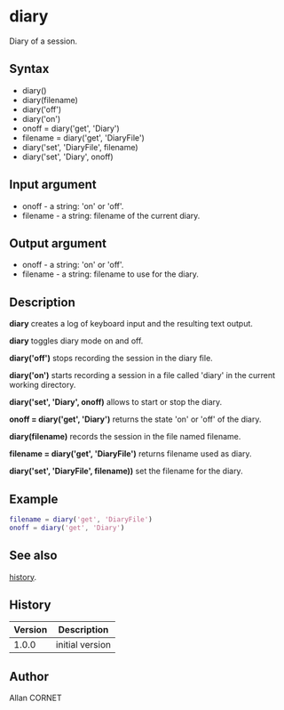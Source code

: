 # diary

Diary of a session.

## Syntax

- diary()
- diary(filename)
- diary('off')
- diary('on')
- onoff = diary('get', 'Diary')
- filename = diary('get', 'DiaryFile')
- diary('set', 'DiaryFile', filename)
- diary('set', 'Diary', onoff)

## Input argument

- onoff - a string: 'on' or 'off'.
- filename - a string: filename of the current diary.

## Output argument

- onoff - a string: 'on' or 'off'.
- filename - a string: filename to use for the diary.

## Description

  <p><b>diary</b> creates a log of keyboard input and the resulting text output.</p>
  <p><b>diary</b> toggles diary mode on and off.</p>
  <p><b>diary('off')</b> stops recording the session in the diary file.</p>
  <p><b>diary('on')</b> starts recording a session in a file called 'diary' in the current working directory.</p>
  <p><b>diary('set', 'Diary', onoff)</b> allows to start or stop the diary.</p>
  <p><b>onoff = diary('get', 'Diary')</b> returns the state 'on' or 'off' of the diary.</p>
  <p><b>diary(filename)</b> records the session in the file named filename.</p>
  <p><b>filename = diary('get', 'DiaryFile')</b> returns filename used as diary.</p>
  <p><b>diary('set', 'DiaryFile', filename))</b> set the filename for the diary.</p>

## Example

```matlab
filename = diary('get', 'DiaryFile')
onoff = diary('get', 'Diary')
```

## See also

[history](../history_manager/history.md).

## History

| Version | Description     |
| ------- | --------------- |
| 1.0.0   | initial version |

## Author

Allan CORNET
